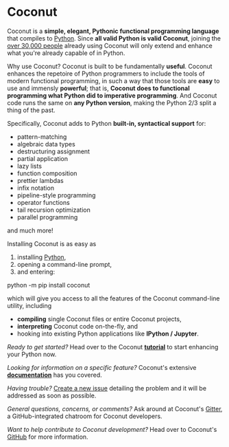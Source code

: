 # Coconut

Coconut is a **simple, elegant, Pythonic functional programming language** that compiles to [Python](https://www.python.org/). Since **all valid Python is valid Coconut**, joining the [over 30,000 people](http://pypi-ranking.info/module/coconut) already using Coconut will only extend and enhance what you're already capable of in Python.

Why use Coconut? Coconut is built to be fundamentally **useful**. Coconut enhances the repetoire of Python programmers to include the tools of modern functional programming, in such a way that those tools are **easy** to use and immensly **powerful**; that is, **Coconut does to functional programming what Python did to imperative programming**. And Coconut code runs the same on **any Python version**, making the Python 2/3 split a thing of the past.

Specifically, Coconut adds to Python **built-in, syntactical support** for:
- pattern-matching
- algebraic data types
- destructuring assignment
- partial application
- lazy lists
- function composition
- prettier lambdas
- infix notation
- pipeline-style programming
- operator functions
- tail recursion optimization
- parallel programming

and much more!

Installing Coconut is as easy as

1. installing [Python](https://www.python.org/downloads/),
2. opening a command-line prompt,
3. and entering:

<div class="code-block">python -m pip install coconut</div>

which will give you access to all the features of the Coconut command-line utility, including
- **compiling** single Coconut files or entire Coconut projects,
- **interpreting** Coconut code on-the-fly, and
- hooking into existing Python applications like **IPython / Jupyter**.

_Ready to get started?_
    Head over to the Coconut **[tutorial](http://coconut.readthedocs.org/en/master/HELP.html)** to start enhancing your Python now.

_Looking for information on a specific feature?_
    Coconut's extensive **[documentation](http://coconut.readthedocs.org/en/master/DOCS.html)** has you covered.

_Having trouble?_
    [Create a new issue](https://github.com/evhub/coconut/issues/new) detailing the problem and it will be addressed as soon as possible.

_General questions, concerns, or comments?_
    Ask around at Coconut's [Gitter](https://gitter.im/evhub/coconut), a GitHub-integrated chatroom for Coconut developers.

_Want to help contribute to Coconut development?_
    Head over to Coconut's [GitHub](https://github.com/evhub/coconut) for more information.
